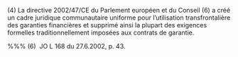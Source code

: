 (4) La directive 2002/47/CE du Parlement européen et du Conseil (6) a créé un cadre juridique communautaire uniforme pour l’utilisation transfrontalière des garanties financières et supprimé ainsi la plupart des exigences formelles traditionnellement imposées aux contrats de garantie.

%%% (6)  JO L 168 du 27.6.2002, p. 43.
